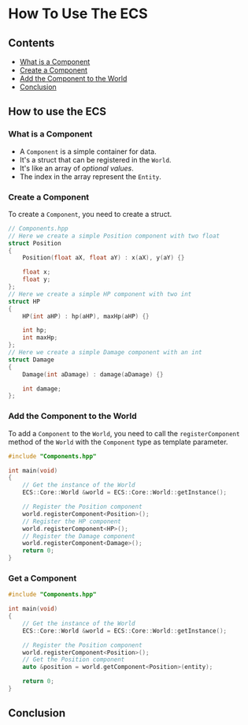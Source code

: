 # How To Use The ECS
## Contents
- [What is a Component](#what-is-a-component)
- [Create a Component](#create-a-component)
- [Add the Component to the World](#add-the-component-to-the-world)
- [Conclusion](#conclusion)

## How to use the ECS
### What is a Component
- A `Component` is a simple container for data.
- It's a struct that can be registered in the `World`.
- It's like an array of *optional values*.
- The index in the array represent the `Entity`.

### Create a Component
To create a `Component`, you need to create a struct.
```cpp
// Components.hpp
// Here we create a simple Position component with two float
struct Position
{
    Position(float aX, float aY) : x(aX), y(aY) {}

    float x;
    float y;
};
// Here we create a simple HP component with two int
struct HP
{
    HP(int aHP) : hp(aHP), maxHp(aHP) {}

    int hp;
    int maxHp;
};
// Here we create a simple Damage component with an int
struct Damage
{
    Damage(int aDamage) : damage(aDamage) {}

    int damage;
};
```

### Add the Component to the World
To add a `Component` to the `World`, you need to call the `registerComponent` method of the `World` with the `Component` type as template parameter.
```cpp
#include "Components.hpp"

int main(void)
{
    // Get the instance of the World
    ECS::Core::World &world = ECS::Core::World::getInstance();

    // Register the Position component
    world.registerComponent<Position>();
    // Register the HP component
    world.registerComponent<HP>();
    // Register the Damage component
    world.registerComponent<Damage>();
    return 0;
}
```
### Get a Component
```cpp
#include "Components.hpp"

int main(void)
{
    // Get the instance of the World
    ECS::Core::World &world = ECS::Core::World::getInstance();

    // Register the Position component
    world.registerComponent<Position>();
    // Get the Position component
    auto &position = world.getComponent<Position>(entity);

    return 0;
}
```
## Conclusion
